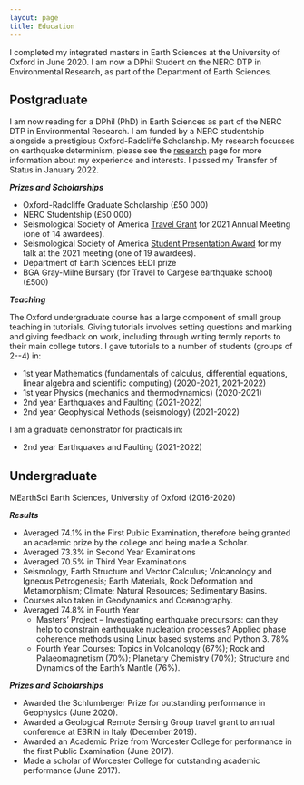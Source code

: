 ```yaml
---
layout: page
title: Education 
---
```


I completed my integrated masters in Earth Sciences at the University of Oxford in June 2020. I am now a DPhil Student on the NERC DTP in Environmental Research, as part of the Department of Earth Sciences.

## Postgraduate

I am now reading for a DPhil (PhD) in Earth Sciences as part of the NERC DTP in Environmental Research. I am funded by a NERC studentship alongside a prestigious Oxford-Radcliffe Scholarship. My research focusses on earthquake determinism, please see the [research](/research) page for more information about my experience and interests. I passed my Transfer of Status in January 2022. 

***Prizes and Scholarships***
* Oxford-Radcliffe Graduate Scholarship (£50 000)
* NERC Studentship (£50 000)
* Seismological Society of America [Travel Grant](https://www.seismosoc.org/annual-meeting/ssa-2021-travel-grants-announced/) for 2021 Annual Meeting (one of 14 awardees).
* Seismological Society of America [Student Presentation Award](https://www.seismosoc.org/awards/student-awards/) for my talk at the 2021 meeting (one of 19 awardees).
* Department of Earth Sciences EEDI prize
* BGA Gray-Milne Bursary (for Travel to Cargese earthquake school) (£500)

***Teaching***

The Oxford undergraduate course has a large component of small group teaching in tutorials. Giving tutorials involves setting questions and marking and giving feedback on work, including through writing termly reports to their main college tutors. I gave tutorials to a number of students (groups of 2--4) in: 
* 1st year Mathematics (fundamentals of calculus, differential equations, linear algebra and scientific computing) (2020-2021, 2021-2022)
* 1st year Physics (mechanics and thermodynamics) (2020-2021)
* 2nd year Earthquakes and Faulting (2021-2022)
* 2nd year Geophysical Methods (seismology) (2021-2022)

I am a graduate demonstrator for practicals in:
* 2nd year Earthquakes and Faulting (2021-2022)

## Undergraduate

MEarthSci Earth Sciences, University of Oxford (2016-2020)

***Results***
* Averaged 74.1% in the First Public Examination, therefore being granted an academic prize by the college and being made a Scholar.
* Averaged 73.3% in Second Year Examinations
* Averaged 70.5% in Third Year Examinations
 * Seismology, Earth Structure and Vector Calculus; Volcanology and Igneous Petrogenesis; Earth Materials, Rock Deformation and Metamorphism; Climate; Natural Resources; Sedimentary Basins. 
 * Courses also taken in Geodynamics and Oceanography.  
* Averaged 74.8% in Fourth Year
  * Masters’ Project – Investigating earthquake precursors: can they help to constrain earthquake nucleation processes? Applied phase coherence methods using Linux based systems and Python 3. 78%
  * Fourth Year Courses: Topics in Volcanology (67%); Rock and Palaeomagnetism (70%); Planetary Chemistry (70%); Structure and Dynamics of the Earth’s Mantle (76%). 

***Prizes and Scholarships***
* Awarded the Schlumberger Prize for outstanding performance in Geophysics (June 2020).
* Awarded a Geological Remote Sensing Group travel grant to annual conference at ESRIN in Italy (December 2019).  
* Awarded an Academic Prize from Worcester College for performance in the first Public Examination (June 2017).
* Made a scholar of Worcester College for outstanding academic performance (June 2017).





